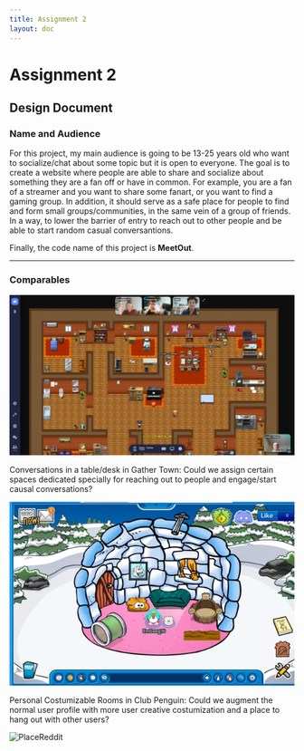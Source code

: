 ```yaml
---
title: Assignment 2
layout: doc
---
```


# Assignment 2

## Design Document

### Name and Audience

For this project, my main audience is going to be 13-25 years old who want to socialize/chat about some topic but it is open to everyone. The goal is to create a website where people are able to share and socialize about something they are a fan off or have in common. For example, you are a fan of a streamer and you want to share some fanart, or you want to find a gaming group. In addition, it should serve as a safe place for people to find and form small groups/communities, in the same vein of a group of friends. In a way, to lower the barrier of entry to reach out to other people and be able to start random casual conversantions.

Finally, the code name of this project is **MeetOut**.

---

### Comparables

![GatherTownexample](../../assets/images/assignment2/gather%20town%20lobby.webp)

Conversations in a table/desk in Gather Town: Could we assign certain spaces dedicated specially for reaching out to people and engage/start causal conversations?

![ClubPenguinHome](../../assets/images/assignment2/club%20penguin%20home.png)

Personal Costumizable Rooms in Club Penguin: Could we augment the normal user profile with more user creative costumization and a place to hang out with other users?

![PlaceReddit](../../assets/images/assignment2/place%20reddit.gif)
